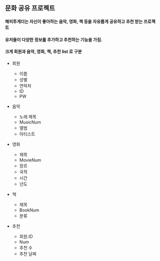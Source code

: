 ## 문화 공유 프로젝트

#### 해피투게더는 자신이 좋아하는 음악, 영화, 책 등을 자유롭게 공유하고 추천 받는 프로젝트
#### 유저들이 다양한 정보를 추가하고 추천하는 기능을 가짐.
#### 크게 회원과 음악, 영화, 책, 추천 list 로 구분

* 회원
   - 이름
   - 성별
   - 연락처
   - ID
   - PW

* 음악 
   - 노래 제목
   - MusicNum
   - 앨범
   - 아티스트

* 영화 
   - 제목
   - MovieNum
   - 장르
   - 국적
   - 시간
   - 년도

* 책 
   - 제목
   - BookNum
   - 분류

* 추천
   - 회원.ID
   - Num
   - 추천 수
   - 추천 날짜
